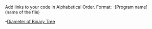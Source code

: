 Add links to your code in Alphabetical Order.
Format: -[Program name](name of the file)

-[Diameter of Binary Tree](DiameterBinaryTree.kt)